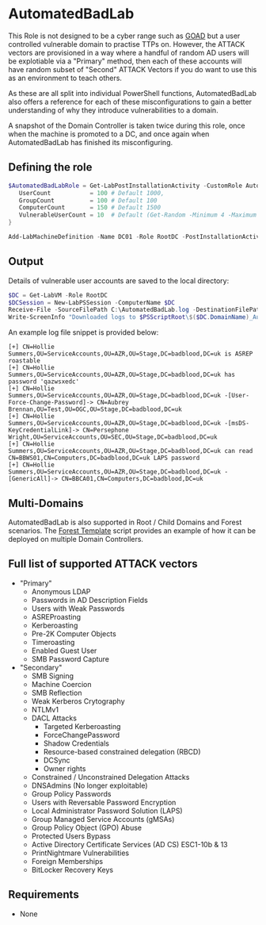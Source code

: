 # AutomatedBadLab

This Role is not designed to be a cyber range such as [GOAD](https://github.com/Orange-Cyberdefense/GOAD) but a user controlled vulnerable domain to practise TTPs on. However, the ATTACK vectors are provisioned in a way where a handful of random AD users will be explotiable via a "Primary" method, then each of these accounts will have random subset of "Second" ATTACK Vectors if you do want to use this as an environment to teach others. 

As these are all split into individual PowerShell functions, AutomatedBadLab also offers a reference for each of these misconfigurations to gain a better understanding of why they introduce vulnerabilities to a domain.

A snapshot of the Domain Controller is taken twice during this role, once when the machine is promoted to a DC, and once again when AutomatedBadLab has finished its misconfiguring.

## Defining the role

``` PowerShell
$AutomatedBadLabRole = Get-LabPostInstallationActivity -CustomRole AutomatedBadLab -Properties @{
   UserCount           = 100 # Default 1000,
   GroupCount          = 100 # Default 100
   ComputerCount       = 150 # Default 1500
   VulnerableUserCount = 10  # Default (Get-Random -Minimum 4 -Maximum 11)
}

Add-LabMachineDefinition -Name DC01 -Role RootDC -PostInstallationActivity $AutomatedBadLabRole
```

## Output

Details of vulnerable user accounts are saved to the local directory:
``` PowerShell
$DC = Get-LabVM -Role RootDC
$DCSession = New-LabPSSession -ComputerName $DC
Receive-File -SourceFilePath C:\AutomatedBadLab.log -DestinationFilePath ".\$($DC.DomainName)_AutomatedBadLab.log" -Session $DCSession
Write-ScreenInfo "Downloaded logs to $PSScriptRoot\$($DC.DomainName)_AutomatedBadLab.log"
```

An example log file snippet is provided below:
```
[+] CN=Hollie Summers,OU=ServiceAccounts,OU=AZR,OU=Stage,DC=badblood,DC=uk is ASREP roastable
[+] CN=Hollie Summers,OU=ServiceAccounts,OU=AZR,OU=Stage,DC=badblood,DC=uk has password 'qazwsxedc'
[+] CN=Hollie Summers,OU=ServiceAccounts,OU=AZR,OU=Stage,DC=badblood,DC=uk -[User-Force-Change-Password]-> CN=Aubrey Brennan,OU=Test,OU=OGC,OU=Stage,DC=badblood,DC=uk
[+] CN=Hollie Summers,OU=ServiceAccounts,OU=AZR,OU=Stage,DC=badblood,DC=uk -[msDS-KeyCredentialLink]-> CN=Persephone Wright,OU=ServiceAccounts,OU=SEC,OU=Stage,DC=badblood,DC=uk
[+] CN=Hollie Summers,OU=ServiceAccounts,OU=AZR,OU=Stage,DC=badblood,DC=uk can read CN=BBWS01,CN=Computers,DC=badblood,DC=uk LAPS password
[+] CN=Hollie Summers,OU=ServiceAccounts,OU=AZR,OU=Stage,DC=badblood,DC=uk -[GenericAll]-> CN=BBCA01,CN=Computers,DC=badblood,DC=uk
```

## Multi-Domains 
AutomatedBadLab is also supported in Root / Child Domains and Forest scenarios. The [Forest Template](../../Labs/1.%20Template%20Forest.ps1) script provides an example of how it can be deployed on multiple Domain Controllers. 

## Full list of supported ATTACK vectors
- "Primary"
    - Anonymous LDAP
    - Passwords in AD Description Fields
    - Users with Weak Passwords
    - ASREProasting
    - Kerberoasting
    - Pre-2K Computer Objects
    - Timeroasting
    - Enabled Guest User
    - SMB Password Capture
- "Secondary"
    - SMB Signing
    - Machine Coercion
    - SMB Reflection 
    - Weak Kerberos Crytography
    - NTLMv1
    - DACL Attacks
        - Targeted Kerberoasting
        - ForceChangePassword
        - Shadow Credentials
        - Resource-based constrained delegation (RBCD)
        - DCSync
        - Owner rights
    - Constrained / Unconstrained Delegation Attacks
    - DNSAdmins (No longer exploitable)
    - Group Policy Passwords
    - Users with Reversable Password Encryption
    - Local Administrator Password Solution (LAPS)
    - Group Managed Service Accounts (gMSAs)
    - Group Policy Object (GPO) Abuse
    - Protected Users Bypass
    - Active Directory Certificate Services (AD CS) ESC1-10b & 13
    - PrintNightmare Vulnerabilities
    - Foreign Memberships
    - BitLocker Recovery Keys

## Requirements
- None

